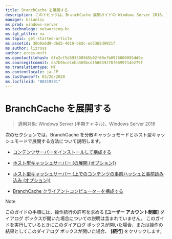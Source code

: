 ```yaml
---
title: BranchCache を展開する
description: このトピックは、BranchCache 展開ガイドの Windows Server 2016、ブランチ オフィスに WAN 帯域幅使用量を最適化するために分散され、ホスト型キャッシュ モードで BranchCache を展開する方法を示しますの一部
manager: brianlic
ms.prod: windows-server
ms.technology: networking-bc
ms.tgt_pltfrm: na
ms.topic: get-started-article
ms.assetid: 30b0a6d9-d6d5-4019-b8dc-ed5365d9921f
ms.author: lizross
author: eross-msft
ms.openlocfilehash: 6fe2cf5d593500565b02f60efb0976000095dd9e
ms.sourcegitcommit: da7b9bce1eba369bcd156639276f6899714e279f
ms.translationtype: MT
ms.contentlocale: ja-JP
ms.lasthandoff: 03/26/2020
ms.locfileid: "80319291"
---
```

# <a name="deploy-branchcache"></a>BranchCache を展開する

>適用対象: Windows Server (半期チャネル)、Windows Server 2016

次のセクションでは、BranchCache を分散キャッシュモードとホスト型キャッシュモードで展開する方法について説明します。  
  
-   [コンテンツサーバーをインストールして構成する](Install-and-Configure-Content-Servers.md)  
  
-   [ホスト型キャッシュサーバー &#40;の展開 (オプション)&#41;](deploy-hosted-cache-servers.md)  
  
-   [ホスト型キャッシュサーバー &#40;上でのコンテンツの事前ハッシュと事前読み込み (オプション)&#41;](prehashing-and-preloading.md)  
  
-   [BranchCache クライアントコンピューターを構成する](Configure-BranchCache-Client-Computers.md)  
  
> [!NOTE]  
> このガイドの手順には、操作続行の許可を求める **[ユーザー アカウント制御]** ダイアログ ボックスが開いた場合についての説明は含まれていません。 このガイドを実行しているときにこのダイアログ ボックスが開いた場合、または操作の結果としてこのダイアログ ボックスが開いた場合、 **[続行]** をクリックします。  
  


